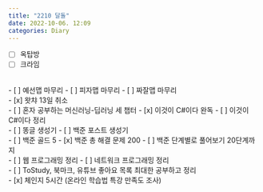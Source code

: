 ```yaml
---
title: "2210 달돌"
date: 2022-10-06. 12:09
categories: Diary
---
```


- [ ] 옥탑방
- [ ] 크라임  
<br>
- [ ] 예선맵 마무리
- [ ] 피자맵 마무리
- [ ] 짜잘맵 마무리  
<br>
- [x] 왓챠 13일 취소  
<br>
- [ ] 혼자 공부하는 머신러닝-딥러닝 세 챕터
- [x] 이것이 C#이다 완독
- [ ] 이것이 C#이다 정리  
<br>
- [ ] 똥글 생성기
- [ ] 백준 포스트 생성기  
<br>
- [ ] 백준 골드 5
- [x] 백준 총 해결 문제 200
- [ ] 백준 단계별로 풀어보기 20단계까지  
<br>
- [ ] 웹 프로그래밍 정리
- [ ] 네트워크 프로그래밍 정리  
<br>
- [ ] ToStudy, 북마크, 유튜브 좋아요 목록 최대한 공부하고 정리  
<br>
- [x] 체인지 5시간 (온라인 학습법 특강 만족도 조사)  
